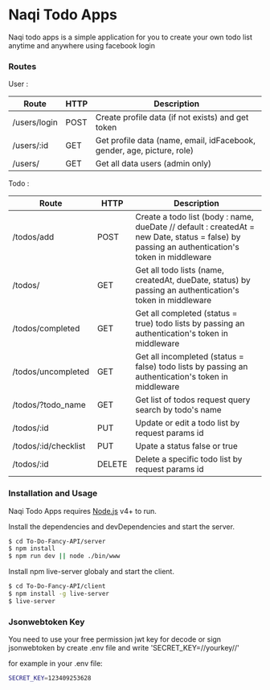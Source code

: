# Naqi Todo Apps

Naqi todo apps is a simple application for you to create your own todo list anytime and anywhere using facebook login

### Routes

User :

| Route | HTTP | Description |
| ----- | ---- | ----------- |
| /users/login | POST | Create profile data (if not exists) and get token |
| /users/:id | GET | Get profile data (name, email, idFacebook, gender, age, picture, role) |
| /users/ | GET | Get all data users (admin only) |

Todo :

| Route | HTTP | Description |
| ----- | ---- | ----------- |
| /todos/add | POST | Create a todo list (body : name, dueDate // default : createdAt = new Date, status = false) by passing an authentication's token in middleware |
| /todos/ | GET | Get all todo lists (name, createdAt, dueDate, status) by passing an authentication's token in middleware |
| /todos/completed | GET | Get all completed (status = true) todo lists by passing an authentication's token in middleware |
| /todos/uncompleted | GET | Get all incompleted (status = false) todo lists by passing an authentication's token in middleware |
| /todos/?todo_name | GET | Get list of todos request query search by todo's name |
| /todos/:id | PUT | Update or edit a todo list by request params id |
| /todos/:id/checklist | PUT | Upate a status false or true |
| /todos/:id | DELETE | Delete a specific todo list by request params id|

### Installation and Usage

Naqi Todo Apps requires [Node.js](https://nodejs.org/) v4+ to run.

Install the dependencies and devDependencies and start the server.

```sh
$ cd To-Do-Fancy-API/server
$ npm install
$ npm run dev || node ./bin/www
```

Install npm live-server globaly and start the client.

```sh
$ cd To-Do-Fancy-API/client
$ npm install -g live-server
$ live-server
```

### Jsonwebtoken Key
You need to use your free permission jwt key for decode or sign jsonwebtoken by create .env file and write 'SECRET_KEY=//yourkey//'

for example in your .env file:
```sh
SECRET_KEY=123409253628
```
